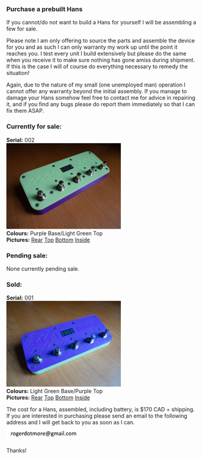 ### Purchase a prebuilt Hans
If you cannot/do not want to build a Hans for yourself I will be assembling a few for sale.

Please note I am only offering to source the parts and assemble the device for you and as such I can only warranty my work up until the point it reaches you. I test every unit I build extensively but please do the same when you receive it to make sure nothing has gone amiss during shipment. If this is the case I will of course do everything necessary to remedy the situation!

Again, due to the nature of my small (one unemployed man) operation I cannot offer any warranty beyond the initial assembly. 
If you manage to damage your Hans somehow feel free to contact me for advice in repairing it, and if you find any bugs please do report them immediately so that I can fix them ASAP.

### Currently for sale:

**Serial:** 002<br>
<img src=https://raw.githubusercontent.com/hunked/hans/main/builds/002/002-front.jpg width=300><br>
**Colours:** Purple Base/Light Green Top<br>
**Pictures:** [Rear](https://raw.githubusercontent.com/hunked/hans/main/builds/002/002-rear.jpg) [Top](https://raw.githubusercontent.com/hunked/hans/main/builds/002/002-top.jpg) [Bottom](https://raw.githubusercontent.com/hunked/hans/main/builds/002/002-bottom.jpg) [Inside](https://raw.githubusercontent.com/hunked/hans/main/builds/002/002-inside.jpg) 

### Pending sale:

None currently pending sale.

### Sold:
**Serial:** 001<br>
<img src=https://raw.githubusercontent.com/hunked/hans/main/builds/001/001-front.jpg width=300><br>
**Colours:** Light Green Base/Purple Top<br>
**Pictures:** [Rear](https://raw.githubusercontent.com/hunked/hans/main/builds/001/001-rear.jpg) [Top](https://raw.githubusercontent.com/hunked/hans/main/builds/001/001-top.jpg) [Bottom](https://raw.githubusercontent.com/hunked/hans/main/builds/001/001-bottom.jpg) [Inside](https://raw.githubusercontent.com/hunked/hans/main/builds/001/001-inside.jpg) 

The cost for a Hans, assembled, including battery, is $170 CAD + shipping.
If you are interested in purchasing please send an email to the following address and I will get back to you as soon as I can.<br>
<img src=https://raw.githubusercontent.com/hunked/hans/main/builds/contact.png>

Thanks!
